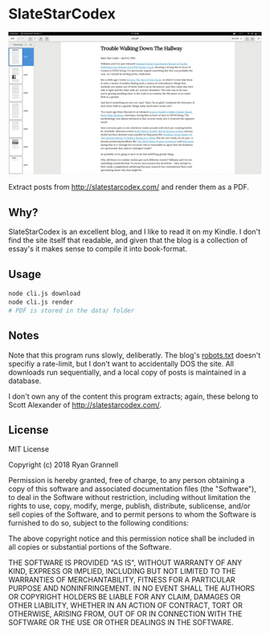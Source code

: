
# SlateStarCodex

![Example PDF](readme/example.png "Example PDF")

Extract posts from http://slatestarcodex.com/ and render them as a PDF.

## Why?

SlateStarCodex is an excellent blog, and I like to read it on my Kindle. I don't find the site itself that readable, and given that the blog is a collection of essay's it makes sense to compile it into book-format.  

## Usage

```bash
node cli.js download
node cli.js render
# PDF is stored in the data/ folder
```
## Notes 

Note that this program runs slowly, deliberatly. The blog's [robots.txt](http://slatestarcodex.com/robots.txt) doesn't specifiy a rate-limit, but I  don't want to accidentally DOS the site. All downloads run sequentially, and a local copy of posts is maintained in a database.

I don't own any of the content this program extracts; again, these belong to Scott Alexander of http://slatestarcodex.com/.

## License

MIT License

Copyright (c) 2018 Ryan Grannell

Permission is hereby granted, free of charge, to any person obtaining a copy
of this software and associated documentation files (the "Software"), to deal
in the Software without restriction, including without limitation the rights
to use, copy, modify, merge, publish, distribute, sublicense, and/or sell
copies of the Software, and to permit persons to whom the Software is
furnished to do so, subject to the following conditions:

The above copyright notice and this permission notice shall be included in all
copies or substantial portions of the Software.

THE SOFTWARE IS PROVIDED "AS IS", WITHOUT WARRANTY OF ANY KIND, EXPRESS OR
IMPLIED, INCLUDING BUT NOT LIMITED TO THE WARRANTIES OF MERCHANTABILITY,
FITNESS FOR A PARTICULAR PURPOSE AND NONINFRINGEMENT. IN NO EVENT SHALL THE
AUTHORS OR COPYRIGHT HOLDERS BE LIABLE FOR ANY CLAIM, DAMAGES OR OTHER
LIABILITY, WHETHER IN AN ACTION OF CONTRACT, TORT OR OTHERWISE, ARISING FROM,
OUT OF OR IN CONNECTION WITH THE SOFTWARE OR THE USE OR OTHER DEALINGS IN THE
SOFTWARE.
